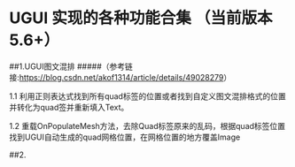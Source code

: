 # UGUI 实现的各种功能合集 （当前版本5.6+）
>
##1.UGUI图文混排
#####（参考链接:<a href="https://blog.csdn.net/akof1314/article/details/49028279">https://blog.csdn.net/akof1314/article/details/49028279</a>）

1.1 利用正则表达式找到所有quad标签的位置或者找到自定义图文混排格式的位置并转化为quad签并重新填入Text。

1.2 重载OnPopulateMesh方法，去除Quad标签原来的乱码，根据quad标签位置找到UGUI自动生成的quad网格位置，在网格位置的地方覆盖Image
>
##2.
